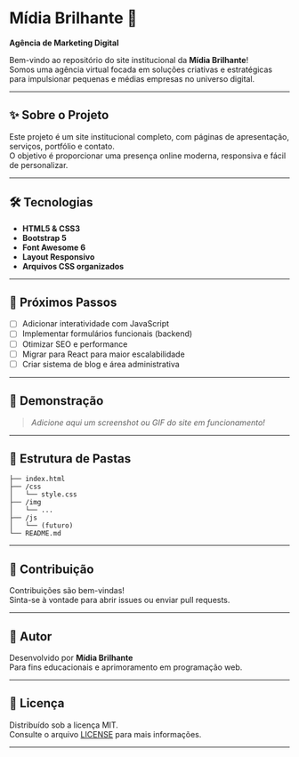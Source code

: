 # Mídia Brilhante 🚀  
**Agência de Marketing Digital**

Bem-vindo ao repositório do site institucional da **Mídia Brilhante**!  
Somos uma agência virtual focada em soluções criativas e estratégicas para impulsionar pequenas e médias empresas no universo digital.

---

## ✨ Sobre o Projeto

Este projeto é um site institucional completo, com páginas de apresentação, serviços, portfólio e contato.  
O objetivo é proporcionar uma presença online moderna, responsiva e fácil de personalizar.

---

## 🛠️ Tecnologias

- **HTML5 & CSS3**  
- **Bootstrap 5**  
- **Font Awesome 6**  
- **Layout Responsivo**  
- **Arquivos CSS organizados**

---

## 🚧 Próximos Passos

- [ ] Adicionar interatividade com JavaScript
- [ ] Implementar formulários funcionais (backend)
- [ ] Otimizar SEO e performance
- [ ] Migrar para React para maior escalabilidade
- [ ] Criar sistema de blog e área administrativa

---

## 📸 Demonstração

> _Adicione aqui um screenshot ou GIF do site em funcionamento!_

---

## 📂 Estrutura de Pastas

```
├── index.html
├── /css
│   └── style.css
├── /img
│   └── ...
├── /js
│   └── (futuro)
└── README.md
```

---

## 🤝 Contribuição

Contribuições são bem-vindas!  
Sinta-se à vontade para abrir issues ou enviar pull requests.

---

## 👤 Autor

Desenvolvido por **Mídia Brilhante**  
Para fins educacionais e aprimoramento em programação web.

---

## 📄 Licença

Distribuído sob a licença MIT.  
Consulte o arquivo [LICENSE](LICENSE) para mais informações.

---
